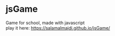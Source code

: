 # jsGame
Game for school, made with javascript  
play it here: https://salamalmajdi.github.io/jsGame/
